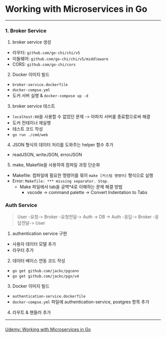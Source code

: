 # Working with Microservices in Go

---

### 1. Broker Service

1. broker service 생성

- 라우터: `github.com/go-chi/chi/v5`
- 미들웨어: `github.com/go-chi/chi/v5/middleware`
- CORS: `github.com/go-chi/cors`
  <br>

2. Docker 이미지 빌드

- `broker-service.dockerfile`
- `docker-compse.yml`
- 도커 서버 실행 & `docker-compose up -d`

3. broker service 테스트

- `localhost:80`을 사용할 수 없었던 문제 -> 아파치 서버를 종료함으로써 해결
- 도커 컨테이너 재실행
- 테스트 코드 작성
- `go run ./cmd/web`

4. JSON 형식의 데이터 처리를 도와주는 helper 함수 추가

- readJSON, writeJSON, errorJSON

5. make, Makefile을 사용하여 컴파일 과정 단순화

- Makefile: 컴파일에 필요한 명령어를 묶어 `make [커스텀 명령어]` 형식으로 실행
- Error: `Makefile: *** missing separator. Stop.`
  - Make 파일에서 tab을 공백\*4로 이해하는 문제 해결 방법
    - vscode -> command palette -> Convert Indentation to Tabs

### Auth Service

> User -요청-> Broker -요청전달-> Auth -> DB -> Auth -응답-> Broker -응답전달-> User

1. authentication service 구현

- 사용자 데이터 모델 추가
- 라우터 추가

2. 데이터 베이스 연동 코드 작성

- `go get github.com/jackc/pgconn`
- `go get github.com/jackc/pgx/v4`

3. Docker 이미지 빌드

- `authentication-service.dockerfile`
- `docker-compse.yml` 파일에 authentication-service, postgres 항목 추가

4. 라우트 & 핸들러 추가

---

### <Reference>

[Udemy: Working with Microservices in Go](https://www.udemy.com/course/working-with-microservices-in-go/)
